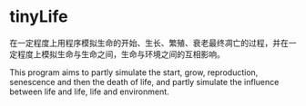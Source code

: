 # tinyLife

在一定程度上用程序模拟生命的开始、生长、繁殖、衰老最终凋亡的过程，并在一定程度上模拟生命与生命之间，生命与环境之间的互相影响。

This program aims to partly simulate the start, grow, reproduction, senescence and then the death of life, and partly simulate the influence between life and life, life and environment.

